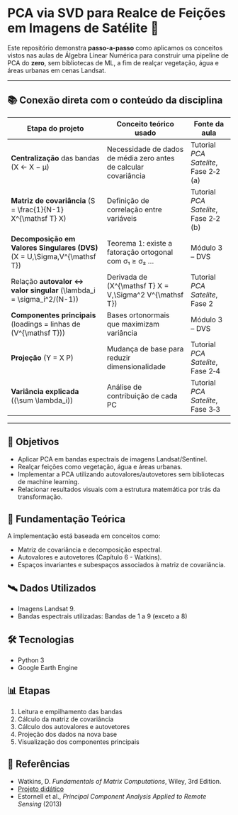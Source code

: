 # PCA via SVD para Realce de Feições em Imagens de Satélite 🚀

Este repositório demonstra **passo‑a‑passo** como aplicamos os conceitos vistos nas aulas de Álgebra Linear Numérica para construir uma pipeline de PCA do **zero**, sem bibliotecas de ML, a fim de realçar vegetação, água e áreas urbanas em cenas Landsat.

---

## 📚 Conexão direta com o conteúdo da disciplina

| Etapa do projeto | Conceito teórico usado | Fonte da aula |
|------------------|------------------------|---------------|
| **Centralização** das bandas (X ← X − μ) | Necessidade de dados de média zero antes de calcular covariância | Tutorial *PCA Satelite*, Fase 2‑2 (a) |
| **Matriz de covariância**  \(S = \frac{1}{N-1} X^{\mathsf T} X\) | Definição de correlação entre variáveis | Tutorial *PCA Satelite*, Fase 2‑2 (b) |
| **Decomposição em Valores Singulares (DVS)**  \(X = U\,\Sigma\,V^{\mathsf T}\) | Teorema 1: existe a fatoração ortogonal com σ₁ ≥ σ₂ … | Módulo 3 – DVS |
| Relação **autovalor ↔ valor singular**  \(\lambda_i = \sigma_i^2/(N-1)\) | Derivada de \(X^{\mathsf T} X = V\,\Sigma^2 V^{\mathsf T}\) | Tutorial *PCA Satelite*, Fase 2 |
| **Componentes principais**  (loadings = linhas de \(V^{\mathsf T}\)) | Bases ortonormais que maximizam variância | Módulo 3 – DVS |
| **Projeção**  \(Y = X P\) | Mudança de base para reduzir dimensionalidade | Tutorial *PCA Satelite*, Fase 2‑4 |
| **Variância explicada**  (\(\sum \lambda_i\)) | Análise de contribuição de cada PC | Tutorial *PCA Satelite*, Fase 3‑3 |

---

## 🎯 Objetivos

- Aplicar PCA em bandas espectrais de imagens Landsat/Sentinel.
- Realçar feições como vegetação, água e áreas urbanas.
- Implementar a PCA utilizando autovalores/autovetores sem bibliotecas de machine learning.
- Relacionar resultados visuais com a estrutura matemática por trás da transformação.

## 🧠 Fundamentação Teórica

A implementação está baseada em conceitos como:
- Matriz de covariância e decomposição espectral.
- Autovalores e autovetores (Capítulo 6 - Watkins).
- Espaços invariantes e subespaços associados à matriz de covariância.

## 🛰 Dados Utilizados

- Imagens Landsat 9.
- Bandas espectrais utilizadas: Bandas de 1 a 9 (exceto a 8)

## 🛠 Tecnologias

- Python 3
- Google Earth Engine 

## 📊 Etapas

1. Leitura e empilhamento das bandas
2. Cálculo da matriz de covariância
3. Cálculo dos autovalores e autovetores
4. Projeção dos dados na nova base
5. Visualização dos componentes principais

## 📖 Referências

- Watkins, D. *Fundamentals of Matrix Computations*, Wiley, 3rd Edition.
- [Projeto didático](Tutorial.pdf)
- Estornell et al., *Principal Component Analysis Applied to Remote Sensing* (2013)
